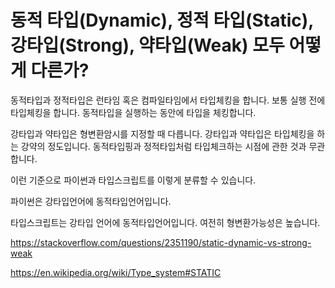 # 동적 타입(Dynamic), 정적 타입(Static), 강타입(Strong), 약타입(Weak) 모두 어떻게 다른가?

동적타입과 정적타입은 런타임 혹은 컴파일타임에서 타입체킹을 합니다. 보통 실행 전에 타입체킹을 합니다. 동적타입을 실행하는 동안에 타입을 체킹합니다. 

강타입과 약타입은 형변환암시를 지정할 때 다릅니다. 강타입과 약타입은 타입체킹을 하는 강약의 정도입니다. 동적타입핑과 정적타입처럼 타입체크하는 시점에 관한 것과 무관합니다.

이런 기준으로 파이썬과 타입스크립트를 이렇게 분류할 수 있습니다.

파이썬은 강타입언어에 동적타입언어입니다.

타입스크립트는 강타입 언어에 동적타입언어입니다. 여전히 형변환가능성은 높습니다.

https://stackoverflow.com/questions/2351190/static-dynamic-vs-strong-weak

https://en.wikipedia.org/wiki/Type_system#STATIC

